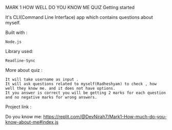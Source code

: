 MARK 1
HOW WELL DO YOU KNOW ME QUIZ
Getting started

It's CLI(Command Line Interface) app which contains questions about myself.


Built with :

    Node.js

Library used:

    Readline-Sync

More about quiz :

    It will take username as input .
    It will ask questions related to myself(Radheshyam) to check , how well they know me. and it does not have options.
    It you answer is correct you will be getting 2 marks for each question and no negative marks for wrong answers.

Project link :

Do you know me:
https://replit.com/@DevNirah7/Mark1-How-much-do-you-know-about-me#index.js
